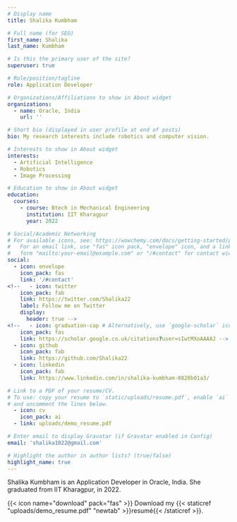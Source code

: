 ```yaml
---
# Display name
title: Shalika Kumbham

# Full name (for SEO)
first_name: Shalika
last_name: Kumbham

# Is this the primary user of the site?
superuser: true

# Role/position/tagline
role: Application Developer

# Organizations/Affiliations to show in About widget
organizations:
  - name: Oracle, India
    url: ''

# Short bio (displayed in user profile at end of posts)
bio: My research interests include robotics and computer vision.

# Interests to show in About widget
interests:
  - Artificial Intelligence
  - Robotics
  - Image Processing

# Education to show in About widget
education:
  courses:
    - course: Btech in Mechanical Engineering
      institution: IIT Kharagpur
      year: 2022

# Social/Academic Networking
# For available icons, see: https://wowchemy.com/docs/getting-started/page-builder/#icons
#   For an email link, use "fas" icon pack, "envelope" icon, and a link in the
#   form "mailto:your-email@example.com" or "/#contact" for contact widget.
social:
  - icon: envelope
    icon_pack: fas
    link: '/#contact'
<!--   - icon: twitter
    icon_pack: fab
    link: https://twitter.com/Shalika22
    label: Follow me on Twitter
    display:
      header: true -->
<!--   - icon: graduation-cap # Alternatively, use `google-scholar` icon from `ai` icon pack
    icon_pack: fas
    link: https://scholar.google.co.uk/citations?user=sIwtMXoAAAAJ -->
  - icon: github
    icon_pack: fab
    link: https://github.com/Shalika22
  - icon: linkedin
    icon_pack: fab
    link: https://www.linkedin.com/in/shalika-kumbham-0828b01a3/

# Link to a PDF of your resume/CV.
# To use: copy your resume to `static/uploads/resume.pdf`, enable `ai` icons in `params.yaml`,
# and uncomment the lines below.
  - icon: cv
    icon_pack: ai
  - link: uploads/demo_resume.pdf

# Enter email to display Gravatar (if Gravatar enabled in Config)
email: 'shalika1022@gmail.com'

# Highlight the author in author lists? (true/false)
highlight_name: true
---
```


Shalika Kumbham is an Application Developer in Oracle, India. She graduated from IIT Kharagpur, in 2022.

{{< icon name="download" pack="fas" >}} Download my {{< staticref "uploads/demo_resume.pdf" "newtab" >}}resumé{{< /staticref >}}.
